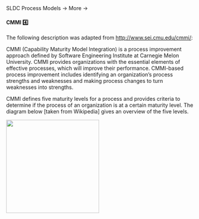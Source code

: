 <link rel="stylesheet" href="{{baseUrl}}/css/textbook.css">

<div class="website-content">

<div id="path">SLDC Process Models &rarr; More &rarr;</div>

<div id="title">

#### CMMI :four:

</div>

<div id="body">

The following description was adapted from http://www.sei.cmu.edu/cmmi/:

<tip-box>

CMMI (Capability Maturity Model Integration) is a process improvement approach defined by Software Engineering Institute at Carnegie Melon University. CMMI provides organizations with the essential elements of effective processes, which will improve their performance. CMMI-based process improvement includes identifying an organization’s process strengths and weaknesses and making process changes to turn weaknesses into strengths.

</tip-box>

CMMI defines five maturity levels for a process and provides criteria to determine if the process of an organization is at a certain maturity level. The diagram below [taken from Wikipedia] gives an overview of the five levels.

<img src="{{baseUrl}}/processModels/more/cmmi/images/diagram.png" height="250" />
<p/>

</div>

<div id="extras">
</div>

</div>

